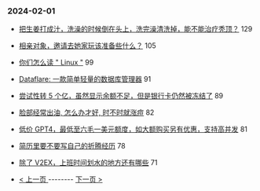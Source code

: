 ### 2024-02-01 
- [把生姜打成汁，洗澡的时候倒在头上，洗完澡清洗掉，能不能治疗秃顶？](https://www.v2ex.com/t/1013270) 129
- [相亲对象，邀请去她家玩该准备些什么？](https://www.v2ex.com/t/1013291) 105
- [你们怎么读 " Linux "](https://www.v2ex.com/t/1013322) 99
- [Dataflare: 一款简单轻量的数据库管理器](https://www.v2ex.com/t/1013315) 91
- [尝试性转 5 个亿，虽然显示余额不足，但是银行卡仍然被冻结了](https://www.v2ex.com/t/1013377) 89
- [脸部经常出油, 怎么办才好, 时不时就涨痘](https://www.v2ex.com/t/1013292) 82
- [低价 GPT4，最低至六毛一美元额度，如大额购买另有优惠，支持高并发](https://www.v2ex.com/t/1013313) 81
- [简历里要不要写自己的折腾经历](https://www.v2ex.com/t/1013250) 78
- [除了 V2EX，上班时间划水的地方还有哪些](https://www.v2ex.com/t/1013275) 71 

- [ < 上一页 ](https://github.com/able8/v2ex-hot-record/blob/master/2024-01-31.md) -------- [ 下一页 > ](https://github.com/able8/v2ex-hot-record/blob/master/2024-02-02.md)
